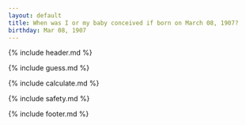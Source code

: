 ```yaml
---
layout: default
title: When was I or my baby conceived if born on March 08, 1907?
birthday: Mar 08, 1907
---
```


{% include header.md %}

{% include guess.md %}

{% include calculate.md %}

{% include safety.md %}

{% include footer.md %}




